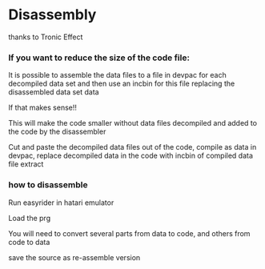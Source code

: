 # Disassembly
thanks to Tronic Effect



### If you want to reduce the size of the code file:

It is possible to assemble the data files to a file in devpac for each decompiled data set and then use an incbin for this file replacing the disassembled data set data  
    
 If that makes sense!!

 This will make the code smaller without data files decompiled and added to the code by the disassembler

 Cut and paste the decompiled data files out of the code, compile as data in devpac, replace decompiled data in the code with incbin of compiled data file extract

### how to disassemble
Run easyrider in hatari emulator

Load the prg

You will need to convert several parts from data to code, and others from code to data

save the source as re-assemble version
